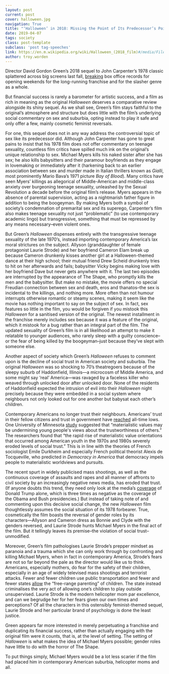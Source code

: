 ```yaml
---
layout: post
current: post
cover: halloween.jpg
navigation: True
title: "‘Halloween’ in 2018: Missing the Point of Its Predecessor’s Pointed Social Criticism"
date: 2019-04-07
tags: society
class: post-template
subclass: 'post tag-speeches'
link: https://en.m.wikipedia.org/wiki/Halloween_(2018_film)#/media/File%3AHalloween_(2018)_poster.jpg
author: troy.worden
---
```

Director David Gordon Green’s 2018 sequel to John Carpenter’s 1978 classic splattered across big screens last fall, [breaking](https://www.slashfilm.com/halloween-box-office-opening-slasher-records/) box office records for opening weekends for the long-running franchise and for the slasher genre as a whole.

  

But financial success is rarely a barometer for artistic success, and a film as rich in meaning as the original *Halloween* deserves a comparative review alongside its shiny sequel. As we shall see, Green’s film stays faithful to the original’s atmosphere and structure but does little with the film’s underlying social commentary on sex and suburbia, opting instead to play it safe and only offer a few, mainly cosmetic feminist reversals.

  

For one, this sequel does not in any way address the controversial topic of sex like its predecessor did. Although John Carpenter has gone to great pains to insist that his 1978 film does not offer commentary on teenage sexuality, countless film critics have spilled much ink on the original’s unique relationship to sex. Michael Myers kills his naked sister after she has sex; he also kills babysitters and their paramour boyfriends as they engage in lovemaking or immediately after it (harkening back to an earlier association between sex and murder made in Italian thrillers known as *Gialli*, most prominently Mario Bava’s 1971 picture *Bay of Blood*). Many critics have seen Myers’ killings as allegorical of Middle-American and middle-class anxiety over burgeoning teenage sexuality, unleashed by the Sexual Revolution a decade before the original film’s release. Myers appears in the absence of parental supervision, acting as a nightmarish father figure in addition to being the boogeyman. By making Myers both a symbol of society’s condemnation of premarital sex and its superego, Carpenter’s film also makes teenage sexuality not just “problematic” (to use contemporary academic lingo) but transgressive, something that must be repressed by any means necessary–even violent ones.

  

But Green’s *Halloween* dispenses entirely with the transgressive teenage sexuality of the late 1970’s, instead importing contemporary America’s lax moral strictures on the subject. Allyson (granddaughter of female protagonist Laurie Strode) and her boyfriend Cameron Elam break up because Cameron drunkenly kisses another girl at a Halloween-themed dance at their high school; their mutual friend Drew Scheid drunkenly tries to hit on her afterwards and fails; babysitter Vicky begins making love with her boyfriend Dave but never gets anywhere with it. The last two episodes are interrupted by the appearance of The Shape, who promptly kills the men and the babysitter. But make no mistake, the movie offers no special Freudian connection between sex and death, eros and thanatos–the sex is incidental to the killings, and nothing more. More often than not humour interrupts otherwise romantic or steamy scenes, making it seem like the movie has nothing important to say on the subject of sex. In fact, sex features so little in the film, you would be forgiven if you mistook this *Halloween* for a sanitised version of the original. The newest installment in the franchise merely includes sex because it was a feature of the original, which it mistook for a bug rather than an integral part of the film. The updated sexuality of Green’s film is in all likelihood an attempt to make it relatable to younger audiences, who rarely sleep with a guilty conscience–or the fear of being killed by the boogeyman–just because they’ve slept with someone else.

  

Another aspect of society which Green’s *Halloween* refuses to comment upon is the decline of social trust in American society and suburbia. The original *Halloween* was so shocking to 70’s theatregoers because of the sleepy suburb of Haddonfield, Illinois―a microcosm of Middle America, and some might say ‘real’ America―was ravaged by a faceless killer who weaved through unlocked door after unlocked door. None of the residents of Haddonfield expected the intrusion of evil into their *Halloween* night precisely because they were embedded in a social system where neighbours not only looked out for one another but babysat each other’s children.

  

Contemporary Americans no longer trust their neighbours. Americans’ trust in their fellow citizens and trust in government have [reached](https://ourworldindata.org/trust) all-time lows. One University of Minnesota [study](https://www.jstor.org/stable/3792177?seq=1#page_scan_tab_contents) suggested that “materialistic values may be undermining young people's views about the trustworthiness of others.” The researchers found that “the rapid rise of materialistic value orientations that occurred among American youth in the 1970s and 1980s severely eroded levels of social trust.” This is in line with the theories of French sociologist Emile Durkheim and especially French political theorist Alexis de Tocqueville, who predicted in *Democracy in America* that democracy impels people to materialistic worldviews and pursuits.

  

The recent spurt in widely publicised mass shootings, as well as the continuous coverage of assaults and rapes and all manner of affronts to civil society by an increasingly negative news media, has eroded that trust. (If anyone doubts this trend, they need only look at the media’s [coverage](https://www.npr.org/2017/10/02/555092743/study-news-coverage-of-trump-more-negative-than-for-other-presidents) of Donald Trump alone, which is three times as negative as the coverage of the Obama and Bush presidencies.) But instead of taking note of and commenting upon this decisive social change, the new *Halloween* film thoughtlessly assumes the social situation of its 1978 forbearer. True, cosmetically the film boasts the reversal of gender roles by its characters―Allyson and Cameron dress as Bonnie and Clyde with the genders reversed, and Laurie Strode hunts Michael Myers in the final act of the film. But it tellingly leaves its premise–the violation of social trust–unmodified.

  

Moreover, Green’s film pathologises Laurie Strode’s prepper mindset as paranoia and a trauma which she can only work through by confronting and killing Michael Myers, when in fact in contemporary America, Strode’s fears are not so far beyond the pale as the director would like us to think. Americans, especially mothers, do fear for the safety of their children, especially in an age of widely televised mass shootings and terrorist attacks. Fewer and fewer children use public transportation and fewer and fewer states [allow](https://www.nytimes.com/2018/03/29/well/family/utah-passes-free-range-parenting-law.html) the “free-range parenting” of children. The state instead criminalises the very act of allowing one’s children to play outside unsupervised. Laurie Strode is the modern helicopter mom par excellence, and can we begrudge her for her fears given our own times and perceptions? Of all the characters in this ostensibly feminist-themed sequel, Laurie Strode and her particular brand of psychology is done the least justice.

  

Green appears far more interested in merely perpetuating a franchise and duplicating its financial success, rather than actually engaging with the original film were it counts, that is, at the level of setting. The setting of *Halloween* is what makes the idea of Michael Myers possible; gender roles have little to do with the horror of The Shape.

  

To put things simply, Michael Myers would be a lot less scarier if the film had placed him in contemporary American suburbia, helicopter moms and all.
